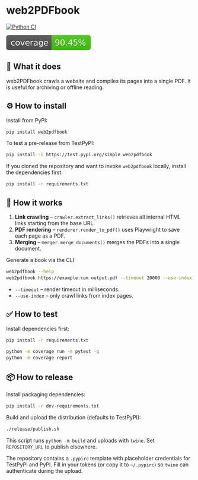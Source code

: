# web2PDFbook

[![Python CI](https://github.com/nomenarkt/web2PDFbook/actions/workflows/python-ci.yml/badge.svg)](https://github.com/nomenarkt/web2PDFbook/actions/workflows/python-ci.yml)

![Coverage](https://raw.githubusercontent.com/nomenarkt/web2PDFbook/main/coverage.svg)

## 🧠 What it does

web2PDFbook crawls a website and compiles its pages into a single PDF. It is useful for archiving or offline reading.

## ⚙️ How to install

Install from PyPI:

```bash
pip install web2pdfbook
```

To test a pre-release from TestPyPI:

```bash
pip install -i https://test.pypi.org/simple web2pdfbook
```

If you cloned the repository and want to invoke `web2pdfbook` locally, install the dependencies first:

```bash
pip install -r requirements.txt
```

## 🔄 How it works

1. **Link crawling** – `crawler.extract_links()` retrieves all internal HTML links starting from the base URL.
2. **PDF rendering** – `renderer.render_to_pdf()` uses Playwright to save each page as a PDF.
3. **Merging** – `merger.merge_documents()` merges the PDFs into a single document.

Generate a book via the CLI:

```bash
web2pdfbook --help
web2pdfbook https://example.com output.pdf --timeout 20000 --use-index
```

* `--timeout` – render timeout in milliseconds.
* `--use-index` – only crawl links from index pages.

## ✅ How to test

Install dependencies first:

```bash
pip install -r requirements.txt
```

```bash
python -m coverage run -m pytest -q
python -m coverage report
```

## 📦 How to release

Install packaging dependencies:

```bash
pip install -r dev-requirements.txt
```

Build and upload the distribution (defaults to TestPyPI):

```bash
./release/publish.sh
```

This script runs `python -m build` and uploads with `twine`. Set `REPOSITORY_URL` to publish elsewhere.

The repository contains a `.pypirc` template with placeholder credentials for
TestPyPI and PyPI. Fill in your tokens (or copy it to `~/.pypirc`) so `twine`
can authenticate during the upload.
